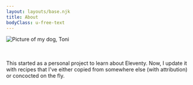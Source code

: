 ```yaml
---
layout: layouts/base.njk
title: About
bodyClass: u-free-text
---
```

![Picture of my dog, Toni](/img/recipes/microsoftteams-image.png "Toni the doodle. ")

\
\
This started as a personal project to learn about Eleventy. Now, I update it with recipes that I've either copied from somewhere else (with attribution) or concocted on the fly.